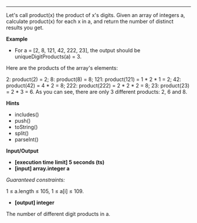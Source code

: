 ---
Let's call product(x) the product of x's digits. Given an array of integers a, calculate product(x) for each x in a, and return the number of distinct results you get.

**Example**
-   For a = [2, 8, 121, 42, 222, 23], the output should be
uniqueDigitProducts(a) = 3.

Here are the products of the array's elements:

2: product(2) = 2;
8: product(8) = 8;
121: product(121) = 1 * 2 * 1 = 2;
42: product(42) = 4 * 2 = 8;
222: product(222) = 2 * 2 * 2 = 8;
23: product(23) = 2 * 3 = 6.
As you can see, there are only 3 different products: 2, 6 and 8.

**Hints**
-   includes()
-   push()
-   toString()
-   split()
-   parseInt()

**Input/Output**

- **[execution time limit] 5 seconds (ts)**
- **[input] array.integer a**

*Guaranteed constraints:*

1 ≤ a.length ≤ 105,
1 ≤ a[i] ≤ 109.

-   **[output] integer**

The number of different digit products in a.

